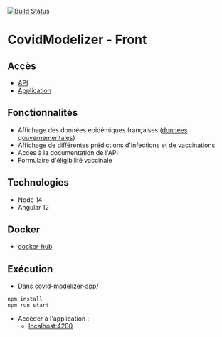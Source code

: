 [![Build Status](https://travis-ci.com/CovidModelizer/Front.svg?branch=main)](https://travis-ci.com/CovidModelizer/Front)

# CovidModelizer - Front

## Accès

* [API](https://api.covid-modelizer.fr/swagger-ui/index.html?configUrl=/api-docs/swagger-config)
* [Application](https://covid-modelizer.fr)

## Fonctionnalités

* Affichage des données épidémiques
  françaises ([données gouvernementales](https://www.data.gouv.fr/fr/datasets/r/d2671c6c-c0eb-4e12-b69a-8e8f87fc224c))
* Affichage de différentes prédictions d'infections et de vaccinations
* Accès à la documentation de l'API
* Formulaire d'éligibilité vaccinale

## Technologies

* Node 14
* Angular 12

## Docker

* [docker-hub](https://hub.docker.com/r/covidmodelizer/front)

## Exécution

* Dans [covid-modelizer-app/](https://github.com/CovidModelizer/Front/tree/main/covid-modelizer-app)

```
npm install
npm run start
```

* Accéder à l'application :
    * [localhost:4200](http://localhost:4200)
